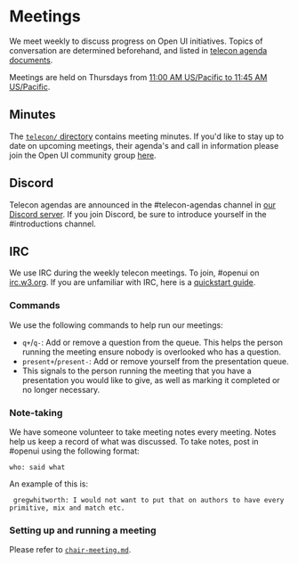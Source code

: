 # Meetings

We meet weekly to discuss progress on Open UI initiatives. Topics of
conversation are determined beforehand, and listed in
[telecon agenda documents](https://github.com/openui/open-ui/tree/main/meetings/telecon).

Meetings are held on Thursdays from [11:00 AM US/Pacific to 11:45 AM US/Pacific](https://www.worldtimebuddy.com/).

## Minutes

The [`telecon/` directory](https://github.com/openui/open-ui/tree/main/meetings/telecon) contains meeting minutes. If you'd like to stay up to date on upcoming
meetings, their agenda's and call in information please join the Open UI community group [here](https://www.w3.org/community/open-ui/).

## Discord

Telecon agendas are announced in the #telecon-agendas channel in [our Discord
server](https://discord.com/invite/DEWjhSw). If you join Discord, be sure to introduce
yourself in the #introductions channel.

## IRC

We use IRC during the weekly telecon meetings. To join, #openui on
[irc.w3.org](http://irc.w3.org/). If you are unfamiliar with IRC, here is a
[quickstart guide](https://opensource.com/article/16/6/irc-quickstart-guide).

### Commands

We use the following commands to help run our meetings:

- `q+`/`q-`: Add or remove a question from the queue. This helps the person
running the meeting ensure nobody is overlooked who has a question.
- `present+`/`present-`: Add or remove yourself from the presentation queue.
- This signals to the person running the meeting that you have a presentation
    you would like to give, as well as marking it completed or no longer
    necessary.

### Note-taking

We have someone volunteer to take meeting notes every meeting. Notes help us
keep a record of what was discussed. To take notes, post in #openui using the following format:

```
who: said what
```

An example of this is:

```
 gregwhitworth: I would not want to put that on authors to have every primitive, mix and match etc.
```

### Setting up and running a meeting

Please refer to [`chair-meeting.md`](https://github.com/openui/open-ui/blob/main/meetings/telecon/chair-meeting.md).
